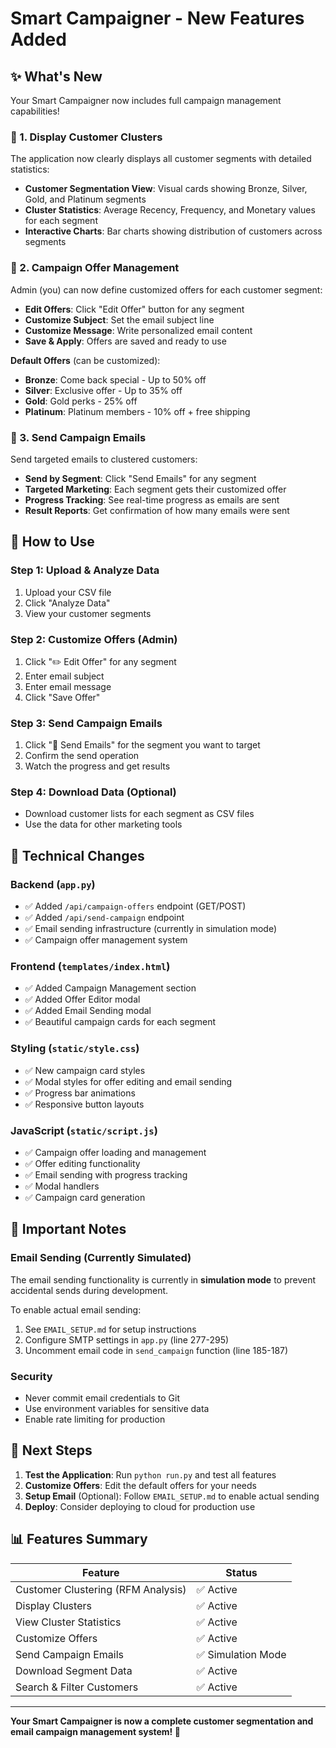 # Smart Campaigner - New Features Added

## ✨ What's New

Your Smart Campaigner now includes full campaign management capabilities!

### 🎯 1. Display Customer Clusters

The application now clearly displays all customer segments with detailed statistics:
- **Customer Segmentation View**: Visual cards showing Bronze, Silver, Gold, and Platinum segments
- **Cluster Statistics**: Average Recency, Frequency, and Monetary values for each segment
- **Interactive Charts**: Bar charts showing distribution of customers across segments

### 📧 2. Campaign Offer Management

Admin (you) can now define customized offers for each customer segment:
- **Edit Offers**: Click "Edit Offer" button for any segment
- **Customize Subject**: Set the email subject line
- **Customize Message**: Write personalized email content
- **Save & Apply**: Offers are saved and ready to use

**Default Offers** (can be customized):
- **Bronze**: Come back special - Up to 50% off
- **Silver**: Exclusive offer - Up to 35% off
- **Gold**: Gold perks - 25% off
- **Platinum**: Platinum members - 10% off + free shipping

### 🚀 3. Send Campaign Emails

Send targeted emails to clustered customers:
- **Send by Segment**: Click "Send Emails" for any segment
- **Targeted Marketing**: Each segment gets their customized offer
- **Progress Tracking**: See real-time progress as emails are sent
- **Result Reports**: Get confirmation of how many emails were sent

## 🎨 How to Use

### Step 1: Upload & Analyze Data
1. Upload your CSV file
2. Click "Analyze Data"
3. View your customer segments

### Step 2: Customize Offers (Admin)
1. Click "✏️ Edit Offer" for any segment
2. Enter email subject
3. Enter email message
4. Click "Save Offer"

### Step 3: Send Campaign Emails
1. Click "📧 Send Emails" for the segment you want to target
2. Confirm the send operation
3. Watch the progress and get results

### Step 4: Download Data (Optional)
- Download customer lists for each segment as CSV files
- Use the data for other marketing tools

## 🔧 Technical Changes

### Backend (`app.py`)
- ✅ Added `/api/campaign-offers` endpoint (GET/POST)
- ✅ Added `/api/send-campaign` endpoint
- ✅ Email sending infrastructure (currently in simulation mode)
- ✅ Campaign offer management system

### Frontend (`templates/index.html`)
- ✅ Added Campaign Management section
- ✅ Added Offer Editor modal
- ✅ Added Email Sending modal
- ✅ Beautiful campaign cards for each segment

### Styling (`static/style.css`)
- ✅ New campaign card styles
- ✅ Modal styles for offer editing and email sending
- ✅ Progress bar animations
- ✅ Responsive button layouts

### JavaScript (`static/script.js`)
- ✅ Campaign offer loading and management
- ✅ Offer editing functionality
- ✅ Email sending with progress tracking
- ✅ Modal handlers
- ✅ Campaign card generation

## 📝 Important Notes

### Email Sending (Currently Simulated)

The email sending functionality is currently in **simulation mode** to prevent accidental sends during development. 

To enable actual email sending:
1. See `EMAIL_SETUP.md` for setup instructions
2. Configure SMTP settings in `app.py` (line 277-295)
3. Uncomment email code in `send_campaign` function (line 185-187)

### Security
- Never commit email credentials to Git
- Use environment variables for sensitive data
- Enable rate limiting for production

## 🎯 Next Steps

1. **Test the Application**: Run `python run.py` and test all features
2. **Customize Offers**: Edit the default offers for your needs
3. **Setup Email** (Optional): Follow `EMAIL_SETUP.md` to enable actual sending
4. **Deploy**: Consider deploying to cloud for production use

## 📊 Features Summary

| Feature | Status |
|---------|--------|
| Customer Clustering (RFM Analysis) | ✅ Active |
| Display Clusters | ✅ Active |
| View Cluster Statistics | ✅ Active |
| Customize Offers | ✅ Active |
| Send Campaign Emails | ✅ Simulation Mode |
| Download Segment Data | ✅ Active |
| Search & Filter Customers | ✅ Active |

---

**Your Smart Campaigner is now a complete customer segmentation and email campaign management system! 🎉**

